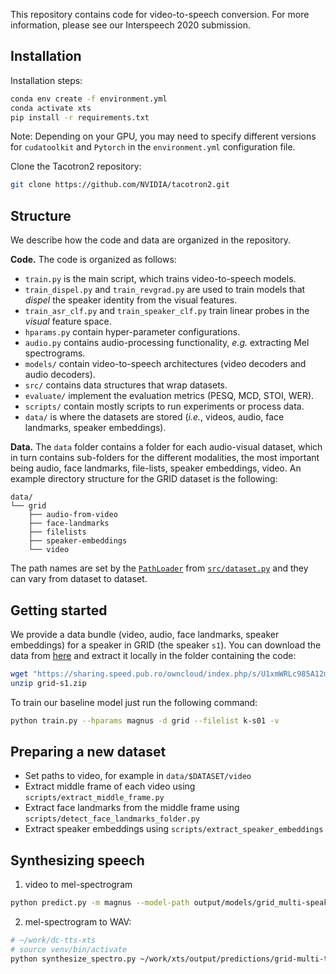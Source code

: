 This repository contains code for video-to-speech conversion.
For more information, please see our Interspeech 2020 submission.

## Installation

Installation steps:

```bash
conda env create -f environment.yml
conda activate xts
pip install -r requirements.txt
```

Note: Depending on your GPU, you may need to specify different versions for `cudatoolkit` and `Pytorch` in the `environment.yml` configuration file.

Clone the Tacotron2 repository:

```bash
git clone https://github.com/NVIDIA/tacotron2.git
```

## Structure

We describe how the code and data are organized in the repository.

**Code.**
The code is organized as follows:

- `train.py` is the main script, which trains video-to-speech models.
- `train_dispel.py` and `train_revgrad.py` are used to train models that _dispel_ the speaker identity from the visual features.
- `train_asr_clf.py` and `train_speaker_clf.py` train linear probes in the _visual_ feature space.
- `hparams.py` contain hyper-parameter configurations.
- `audio.py` contains audio-processing functionality, _e.g._ extracting Mel spectrograms.
- `models/` contain video-to-speech architectures (video decoders and audio decoders).
- `src/` contains data structures that wrap datasets.
- `evaluate/` implement the evaluation metrics (PESQ, MCD, STOI, WER).
- `scripts/` contain mostly scripts to run experiments or process data.
- `data/` is where the datasets are stored (_i.e._, videos, audio, face landmarks, speaker embeddings).

**Data.**
The `data` folder contains a folder for each audio-visual dataset,
which in turn contains sub-folders for the different modalities,
the most important being audio, face landmarks, file-lists, speaker embeddings, video.
An example directory structure for the GRID dataset is the following:
```
data/
└── grid
    ├── audio-from-video
    ├── face-landmarks
    ├── filelists
    ├── speaker-embeddings
    └── video
```

The path names are set by the [`PathLoader`](https://github.com/danoneata/xts/blob/master/src/dataset.py#L75) from [`src/dataset.py`](https://github.com/danoneata/xts/blob/master/src/dataset.py)
and they can vary from dataset to dataset.

## Getting started

We provide a data bundle (video, audio, face landmarks, speaker embeddings) for a speaker in GRID (the speaker `s1`).
You can download the data from [here](https://sharing.speed.pub.ro/owncloud/index.php/s/U1xmWRLc985A12m) and extract it locally in the folder containing the code:

```bash
wget "https://sharing.speed.pub.ro/owncloud/index.php/s/U1xmWRLc985A12m/download" -O grid-s1.zip
unzip grid-s1.zip
```

To train our baseline model just run the following command:

```bash
python train.py --hparams magnus -d grid --filelist k-s01 -v
```

## Preparing a new dataset

- Set paths to video, for example in `data/$DATASET/video`
- Extract middle frame of each video using `scripts/extract_middle_frame.py`
- Extract face landmarks from the middle frame using `scripts/detect_face_landmarks_folder.py`
- Extract speaker embeddings using `scripts/extract_speaker_embeddings`

## Synthesizing speech

1. video to mel-spectrogram
```bash
python predict.py -m magnus --model-path output/models/grid_multi-speaker_magnus.pth -d grid --filelist multi-speaker -v -o output/predictions/grid-multi-test-magnus.npz
```

2. mel-spectrogram to WAV:
```bash
# ~/work/dc-tts-xts
# source venv/bin/activate
python synthesize_spectro.py ~/work/xts/output/predictions/grid-multi-test-magnus.npz
```
